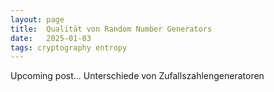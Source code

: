 ```yaml
---
layout: page
title:  Qualität von Random Number Generators
date:   2025-01-03
tags: cryptography entropy
---
```

Upcoming post... Unterschiede von Zufallszahlengeneratoren